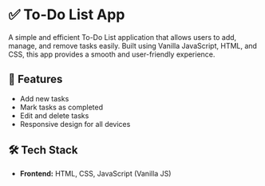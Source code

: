 # ✅ To-Do List App

A simple and efficient To-Do List application that allows users to add, manage, and remove tasks easily. Built using Vanilla JavaScript, HTML, and CSS, this app provides a smooth and user-friendly experience.

## 🌟 Features
- Add new tasks
- Mark tasks as completed
- Edit and delete tasks
- Responsive design for all devices

## 🛠 Tech Stack
- **Frontend:** HTML, CSS, JavaScript (Vanilla JS)
